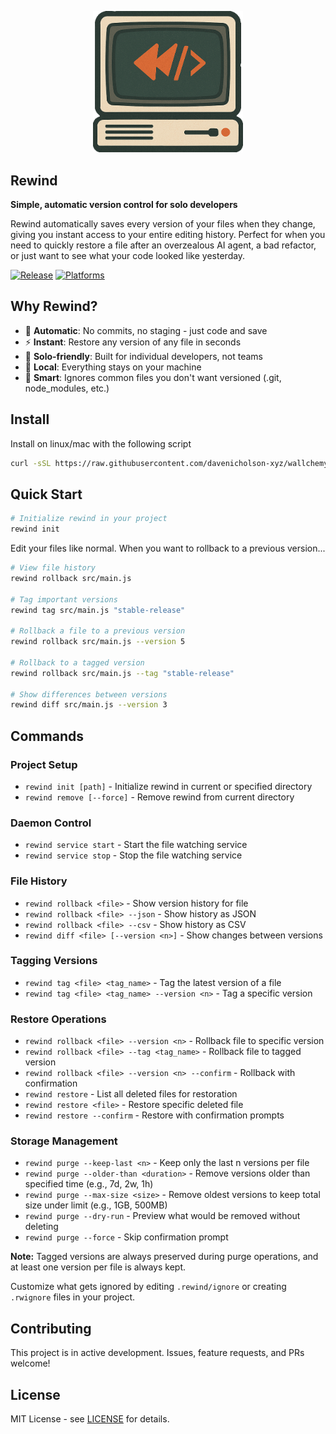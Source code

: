 <p align="center">
<img src="/images/logo1.png" alt="rewind logo" width="240px"/>
<h2>Rewind</h2>
</p>

**Simple, automatic version control for solo developers**

Rewind automatically saves every version of your files when they change, giving you instant access to your entire editing history. Perfect for when you need to quickly restore a file after an overzealous AI agent, a bad refactor, or just want to see what your code looked like yesterday.

[![Release](https://img.shields.io/github/release/davenicholson-xyz/rewind.svg)](https://github.com/davenicholson-xyz/rewind/releases/latest)
[![Platforms](https://img.shields.io/badge/platforms-linux%20|%20macos-blue)]()

## Why Rewind?

- 🔄 **Automatic**: No commits, no staging - just code and save
- ⚡ **Instant**: Restore any version of any file in seconds  
- 🎯 **Solo-friendly**: Built for individual developers, not teams
- 💾 **Local**: Everything stays on your machine
- 🧠 **Smart**: Ignores common files you don't want versioned (.git, node_modules, etc.)

## Install

Install on linux/mac with the following script
```sh
curl -sSL https://raw.githubusercontent.com/davenicholson-xyz/wallchemy/main/install.sh | bash
```

## Quick Start

```bash
# Initialize rewind in your project
rewind init
```

Edit your files like normal. When you want to rollback to a previous version...

```bash
# View file history
rewind rollback src/main.js

# Tag important versions
rewind tag src/main.js "stable-release"

# Rollback a file to a previous version
rewind rollback src/main.js --version 5

# Rollback to a tagged version
rewind rollback src/main.js --tag "stable-release"

# Show differences between versions
rewind diff src/main.js --version 3
```

## Commands

### Project Setup
- `rewind init [path]` - Initialize rewind in current or specified directory
- `rewind remove [--force]` - Remove rewind from current directory

### Daemon Control  
- `rewind service start` - Start the file watching service
- `rewind service stop` - Stop the file watching service

### File History
- `rewind rollback <file>` - Show version history for file
- `rewind rollback <file> --json` - Show history as JSON
- `rewind rollback <file> --csv` - Show history as CSV
- `rewind diff <file> [--version <n>]` - Show changes between versions

### Tagging Versions
- `rewind tag <file> <tag_name>` - Tag the latest version of a file
- `rewind tag <file> <tag_name> --version <n>` - Tag a specific version

### Restore Operations
- `rewind rollback <file> --version <n>` - Rollback file to specific version
- `rewind rollback <file> --tag <tag_name>` - Rollback file to tagged version
- `rewind rollback <file> --version <n> --confirm` - Rollback with confirmation
- `rewind restore` - List all deleted files for restoration
- `rewind restore <file>` - Restore specific deleted file
- `rewind restore --confirm` - Restore with confirmation prompts

### Storage Management
- `rewind purge --keep-last <n>` - Keep only the last n versions per file
- `rewind purge --older-than <duration>` - Remove versions older than specified time (e.g., 7d, 2w, 1h)
- `rewind purge --max-size <size>` - Remove oldest versions to keep total size under limit (e.g., 1GB, 500MB)
- `rewind purge --dry-run` - Preview what would be removed without deleting
- `rewind purge --force` - Skip confirmation prompt

**Note:** Tagged versions are always preserved during purge operations, and at least one version per file is always kept.

Customize what gets ignored by editing `.rewind/ignore` or creating `.rwignore` files in your project.

## Contributing

This project is in active development. Issues, feature requests, and PRs welcome!

## License

MIT License - see [LICENSE](LICENSE) for details.
